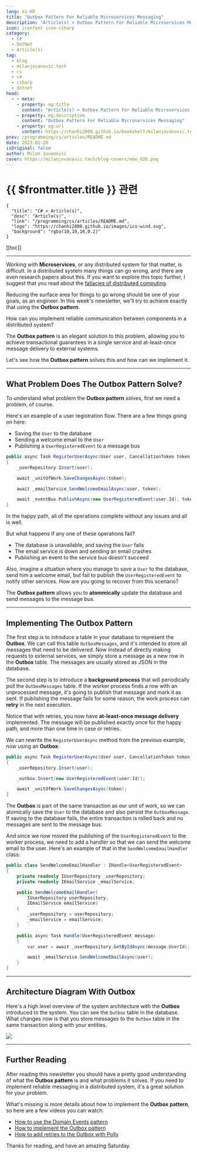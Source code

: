 ```yaml
---
lang: ko-KR
title: "Outbox Pattern For Reliable Microservices Messaging"
description: "Article(s) > Outbox Pattern For Reliable Microservices Messaging"
icon: iconfont icon-csharp
category: 
  - C#
  - DotNet
  - Article(s)
tag: 
  - blog
  - milanjovanovic.tech
  - cs
  - c#
  - csharp
  - dotnet
head:
  - - meta:
    - property: og:title
      content: "Article(s) > Outbox Pattern For Reliable Microservices Messaging"
    - property: og:description
      content: "Outbox Pattern For Reliable Microservices Messaging"
    - property: og:url
      content: https://chanhi2000.github.io/bookshelf/milanjovanovic.tech/outbox-pattern-for-reliable-microservices-messaging.html
prev: /programming/cs/articles/README.md
date: 2023-02-28
isOriginal: false
author: Milan Jovanović
cover: https://milanjovanovic.tech/blog-covers/mnw_026.png
---
```


# {{ $frontmatter.title }} 관련

```component VPCard
{
  "title": "C# > Article(s)",
  "desc": "Article(s)",
  "link": "/programming/cs/articles/README.md",
  "logo": "https://chanhi2000.github.io/images/ico-wind.svg",
  "background": "rgba(10,10,10,0.2)"
}
```

[[toc]]

---

<SiteInfo
  name="Outbox Pattern For Reliable Microservices Messaging"
  desc="Working with Microservices, or any distributed system for that matter, is difficult. In a distributed system many things can go wrong, and there are even research papers about this. If you want to explore this topic futher, I suggest that you read about the fallacies of distributed computing. Reducing the surface area for things to go wrong should be one of your goals, as an engineer. In this week's newsletter, we'll try to achieve exactly that using the Outbox pattern. How can you implement reliable communication between components in a distributed system? The Outbox pattern is an elegant solution to this problem, allowing you to achieve transactional guarantees in a single service and at-least-once message delivery to external systems."
  url="https://milanjovanovic.tech/blog/outbox-pattern-for-reliable-microservices-messaging/"
  logo="https://milanjovanovic.tech/profile_favicon.png"
  preview="https://milanjovanovic.tech/blog-covers/mnw_026.png"/>

Working with **Microservices**, or any distributed system for that matter, is difficult. In a distributed system many things can go wrong, and there are even research papers about this. If you want to explore this topic further, I suggest that you read about the [<FontIcon icon="fas fa-file-pdf"/>fallacies of distributed computing](https://se.rit.edu/~se442/doc/fallacies.pdf).

<PDF url="https://se.rit.edu/~se442/doc/fallacies.pdf" />

Reducing the surface area for things to go wrong should be one of your goals, as an engineer. In this week's newsletter, we'll try to achieve exactly that using the **Outbox pattern**.

How can you implement reliable communication between components in a distributed system?

The **Outbox pattern** is an elegant solution to this problem, allowing you to achieve transactional guarantees in a single service and at-least-once message delivery to external systems.

Let's see how the **Outbox pattern** solves this and how can we implement it.

---

## What Problem Does The Outbox Pattern Solve?

To understand what problem the **Outbox pattern** solves, first we need a problem, of course.

Here's an example of a user registration flow. There are a few things going on here:

- Saving the `User` to the database
- Sending a welcome email to the `User`
- Publishing a `UserRegisteredEvent` to a message bus

```cs
public async Task RegisterUserAsync(User user, CancellationToken token)
{
    _userRepository.Insert(user);

    await _unitOfWork.SaveChangesAsync(token);

    await _emailService.SendWelcomeEmailAsync(user, token);

    await _eventBus.PublishAsync(new UserRegisteredEvent(user.Id), token);
}
```

In the happy path, all of the operations complete without any issues and all is well.

But what happens if any one of these operations fail?

- The database is unavailable, and saving the `User` fails
- The email service is down and sending an email crashes
- Publishing an event to the service bus doesn't succeed

Also, imagine a situation where you manage to save a `User` to the database, send him a welcome email, but fail to publish the `UserRegisteredEvent` to notify other services. How are you going to recover from this scenario?

The **Outbox pattern** allows you to **atommically** update the database and send messages to the message bus.

---

## Implementing The Outbox Pattern

The first step is to introduce a table in your database to represent the **Outbox**. We can call this table `OutboxMessages`, and it's intended to store all messages that need to be delivered. Now instead of directly making requests to external services, we simply store a message as a new row in the **Outbox** table. The messages are usually stored as JSON in the database.

The second step is to introduce a **background process** that will periodically poll the `OutboxMessages` table. If the worker process finds a row with an unprocessed message, it's going to publish that message and mark it as sent. If publishing the message fails for some reason, the work process can **retry** in the next execution.

Notice that with retries, you now have **at-least-once message delivery** implemented. The message will be published exactly once for the happy path, and more than one time in case or retries.

We can rewrite the `RegisterUserAsync` method from the previous example, now using an **Outbox**:

```cs
public async Task RegisterUserAsync(User user, CancellationToken token)
{
    _userRepository.Insert(user);

    _outbox.Insert(new UserRegisteredEvent(user.Id));

    await _unitOfWork.SaveChangesAsync(token);
}

```

The **Outbox** is part of the same transaction as our unit of work, so we can atomically save the `User` to the database and also persist the `OutboxMessage`. If saving to the database fails, the entire transaction is rolled back and no messages are sent to the message bus.

And since we now moved the publishing of the `UserRegisteredEvent` to the worker process, we need to add a handler so that we can send the welcome email to the user. Here's an example of that in the `SendWelcomeEmailHandler` class:

```cs
public class SendWelcomeEmailHandler : IHandle<UserRegisteredEvent>
{
    private readonly IUserRepository _userRepository;
    private readonly IEmailService _emailService;

    public SendWelcomeEmailHandler(
        IUserRepository userRepository,
        IEmailService emailService)
    {
        _userRepository = userRepository;
        _emailService = emailService;
    }

    public async Task Handle(UserRegisteredEvent message)
    {
        var user = await _userRepository.GetByIdAsync(message.UserId);

        await _emailService.SendWelcomeEmailAsync(user);
    }
}
```

---

## Architecture Diagram With Outbox

Here's a high level overview of the system architecture with the **Outbox** introduced to the system. You can see the `Outbox` table in the database. What changes now is that you store messages to the `Outbox` table in the same transaction along with your entities.

![](https://milanjovanovic.tech/blogs/mnw_026/outbox.png?imwidth=3840)

---

## Further Reading

After reading this newsletter you should have a pretty good understanding of what the **Outbox pattern** is and what problems it solves. If you need to implement reliable messaging in a distributed system, it's a great solution for your problem.

What's missing is more details about how to implement the **Outbox pattern**, so here are a few videos you can watch:

- [<FontIcon icon="fa-brands fa-youtube"/>How to use the Domain Events pattern](https://youtu.be/BimfDeDV4yU)
- [<FontIcon icon="fa-brands fa-youtube"/>How to implement the Outbox pattern](https://youtu.be/XALvnX7MPeo)
- [<FontIcon icon="fa-brands fa-youtube"/>How to add retries to the Outbox with Polly](https://youtu.be/xajVttkZntU)

<VidStack src="youtube/BimfDeDV4yU" />
<VidStack src="youtube/XALvnX7MPeo" />
<VidStack src="youtube/xajVttkZntU" />

Thanks for reading, and have an amazing Saturday.

